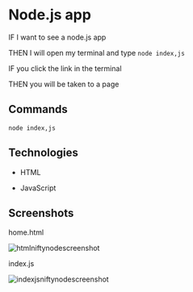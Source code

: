 # Node.js app
IF I want to see a node.js app 

THEN I will open my terminal and type ``` node index,js ``` 

IF you click the link in the terminal 

THEN you will be taken to a page 

## Commands

``` node index,js ```

## Technologies

- HTML
  
- JavaScript

## Screenshots

home.html


![htmlniftynodescreenshot](https://github.com/RhettRoseman/nifty-node/assets/140462841/d5e7f2f3-4926-4f08-958f-b865d63cd61c)



index.js


![indexjsniftynodescreenshot](https://github.com/RhettRoseman/nifty-node/assets/140462841/af5d6891-256c-423b-bc44-d58b58661980)



